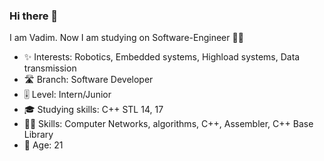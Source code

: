 ### Hi there 👋

I am Vadim. 
Now I am studying on Software-Engineer 👨‍🎓

- ✨ Interests: Robotics, Embedded systems, Highload systems, Data transmission
- 🛣 Branch: Software Developer
- 🎚 Level: Intern/Junior
- 🎓 Studying skills: C++ STL 14, 17
- 🤹‍♂️ Skills: Computer Networks, algorithms, C++, Assembler, C++ Base Library
- 📅 Age: 21


<!--
**Andromeda-SRT/Andromeda-SRT** is a ✨ _special_ ✨ repository because its `README.md` (this file) appears on your GitHub profile.

Here are some ideas to get you started:

- 🔭 I’m currently working on ...
- 🌱 I’m currently learning ...
- 👯 I’m looking to collaborate on ...
- 🤔 I’m looking for help with ...
- 💬 Ask me about ...
- 📫 How to reach me: ...
- 😄 Pronouns: ...
- ⚡ Fun fact: ...
-->
